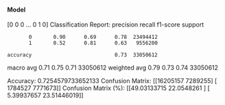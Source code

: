 #### Model
[0 0 0 ... 0 1 0]
Classification Report:
              precision    recall  f1-score   support

           0       0.90      0.69      0.78  23494412
           1       0.52      0.81      0.63   9556200

    accuracy                           0.73  33050612
   macro avg       0.71      0.75      0.71  33050612
weighted avg       0.79      0.73      0.74  33050612

Accuracy: 0.7254579733652133
Confusion Matrix:
[[16205157  7289255]
 [ 1784527  7771673]]
Confusion Matrix (%):
[[49.03133715 22.0548261 ]
 [ 5.39937657 23.51446019]]
